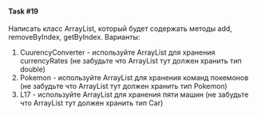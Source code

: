 #### Task #19

Написать класс ArrayList, который будет содержать методы add, removeByIndex, getByIndex. Варианты:
1. CuurencyConverter - используйте ArrayList для хранения currencyRates (не забудьте что ArrayList тут должен хранить тип double)
2. Pokemon - используйте ArrayList для хранения команд покемонов (не забудьте что ArrayList тут должен хранить тип Pokemon)
3. L17 - используйте ArrayList для хранения пяти машин (не забудьте что ArrayList тут должен хранить тип Car)